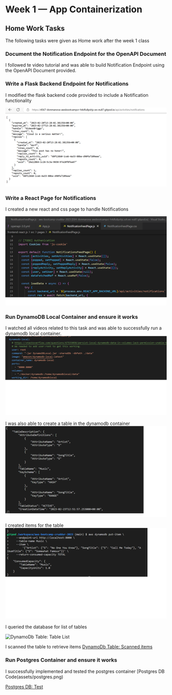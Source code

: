 # Week 1 — App Containerization


## Home Work Tasks
The following tasks were given as Home work after the week 1 class

### Document the Notification Endpoint for the OpenAPI Document
I followed te video tutorial and was able to build Notification Endpoint using the OpenAPI Document provided.



### Write a Flask Backend Endpoint for Notifications
I modified the flask backend code provided to include a Notification functionality

![Conceptual Architectural Diagram](assets/notification_endpoint.png)

### Write a React Page for Notifications
I created a new react and css page to handle Notifications

![React Notification Page](assets/react-notification-page.png)

### Run DynamoDB Local Container and ensure it works
I watched all videos related to this task and was able to successfully run a dynamodb local container.
![DynamoDb Code](assets/dynamodb.png)

I was also able to create a table in the dynamodb container
![DynamoDb Table Screenshot](assets/dynamodb-create-table.png)

I created items for the table
![DynamoDb Table with items](assets/dynamodb-create-item.png)


I queried the database for list of tables

![DynamoDb Table: Table List](assets/dynamodb-list-item.png)

I scanned the table to retrieve items
[DynamoDb Table: Scanned items](assets/dynamodb-scan-table.png)


### Run Postgres Container and ensure it works
I successfully implemented and tested the postgres container
[Postgres DB Code(assets/postgres.png)

[Postgres DB: Test](assets/postgres-db-test.png)
